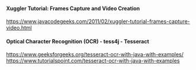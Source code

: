 #### Xuggler Tutorial: Frames Capture and Video Creation

https://www.javacodegeeks.com/2011/02/xuggler-tutorial-frames-capture-video.html

#### Optical Character Recognition (OCR) - tess4j - Tesseract

https://www.geeksforgeeks.org/tesseract-ocr-with-java-with-examples/
https://www.tutorialspoint.com/tesseract-ocr-with-java-with-examples
